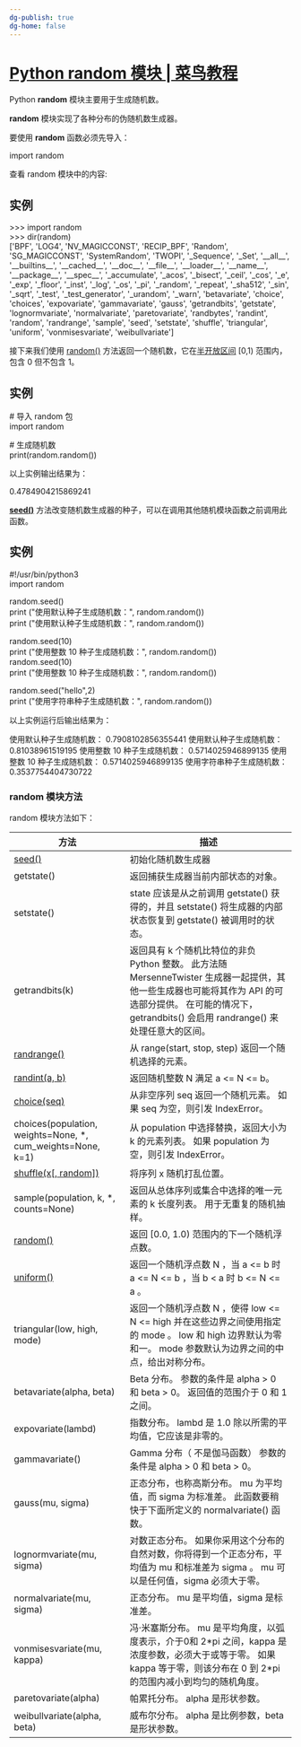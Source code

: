 ```yaml
---
dg-publish: true
dg-home: false
---
```



# [Python random 模块 | 菜鸟教程](https://www.runoob.com/python3/python-random.html)

Python **random** 模块主要用于生成随机数。

**random** 模块实现了各种分布的伪随机数生成器。

要使用 **random** 函数必须先导入：

import random

查看 random 模块中的内容:

## 实例

\>>> import random  
\>>> dir(random)  
\['BPF', 'LOG4', 'NV\_MAGICCONST', 'RECIP\_BPF', 'Random', 'SG\_MAGICCONST', 'SystemRandom', 'TWOPI', '\_Sequence', '\_Set', '\_\_all\_\_', '\_\_builtins\_\_', '\_\_cached\_\_', '\_\_doc\_\_', '\_\_file\_\_', '\_\_loader\_\_', '\_\_name\_\_', '\_\_package\_\_', '\_\_spec\_\_', '\_accumulate', '\_acos', '\_bisect', '\_ceil', '\_cos', '\_e', '\_exp', '\_floor', '\_inst', '\_log', '\_os', '\_pi', '\_random', '\_repeat', '\_sha512', '\_sin', '\_sqrt', '\_test', '\_test\_generator', '\_urandom', '\_warn', 'betavariate', 'choice', 'choices', 'expovariate', 'gammavariate', 'gauss', 'getrandbits', 'getstate', 'lognormvariate', 'normalvariate', 'paretovariate', 'randbytes', 'randint', 'random', 'randrange', 'sample', 'seed', 'setstate', 'shuffle', 'triangular', 'uniform', 'vonmisesvariate', 'weibullvariate'\]  

接下来我们使用 [random()](https://www.runoob.com/python3/python3-func-number-random.html) 方法返回一个随机数，它在[半开放区间](https://www.runoob.com/w3cnote/programming-range.html) \[0,1) 范围内，包含 0 但不包含 1。

## 实例

\# 导入 random 包  
import random

\# 生成随机数  
print(random.random())

以上实例输出结果为：

0.4784904215869241

**[seed()](https://www.runoob.com/python3/python3-func-number-seed.html)** 方法改变随机数生成器的种子，可以在调用其他随机模块函数之前调用此函数。

## 实例

#!/usr/bin/python3  
import random

random.seed()  
print ("使用默认种子生成随机数：", random.random())  
print ("使用默认种子生成随机数：", random.random())

random.seed(10)  
print ("使用整数 10 种子生成随机数：", random.random())  
random.seed(10)  
print ("使用整数 10 种子生成随机数：", random.random())

random.seed("hello",2)  
print ("使用字符串种子生成随机数：", random.random())

以上实例运行后输出结果为：

使用默认种子生成随机数： 0.7908102856355441
使用默认种子生成随机数： 0.81038961519195
使用整数 10 种子生成随机数： 0.5714025946899135
使用整数 10 种子生成随机数： 0.5714025946899135
使用字符串种子生成随机数： 0.3537754404730722

### random 模块方法

random 模块方法如下：

| 方法 | 描述 |
| --- | --- |
| [seed()](https://www.runoob.com/python3/python3-func-number-seed.html) | 初始化随机数生成器 |
| getstate() | 返回捕获生成器当前内部状态的对象。 |
| setstate() | state 应该是从之前调用 getstate() 获得的，并且 setstate() 将生成器的内部状态恢复到 getstate() 被调用时的状态。 |
| getrandbits(k) | 返回具有 k 个随机比特位的非负 Python 整数。 此方法随 MersenneTwister 生成器一起提供，其他一些生成器也可能将其作为 API 的可选部分提供。 在可能的情况下，getrandbits() 会启用 randrange() 来处理任意大的区间。 |
| [randrange()](https://www.runoob.com/python3/ref-random-randrange.html) | 从 range(start, stop, step) 返回一个随机选择的元素。 |
| [randint(a, b)](https://www.runoob.com/python3/ref-random-randint.html) | 返回随机整数 N 满足 a <= N <= b。 |
| [choice(seq)](https://www.runoob.com/python3/python3-func-number-choice.html) | 从非空序列 seq 返回一个随机元素。 如果 seq 为空，则引发 IndexError。 |
| choices(population, weights=None, \*, cum\_weights=None, k=1) | 从 population 中选择替换，返回大小为 k 的元素列表。 如果 population 为空，则引发 IndexError。 |
| [shuffle(x\[, random\])](https://www.runoob.com/python3/python3-func-number-shuffle.html) | 将序列 x 随机打乱位置。 |
| sample(population, k, \*, counts=None) | 返回从总体序列或集合中选择的唯一元素的 k 长度列表。 用于无重复的随机抽样。 |
| [random()](https://www.runoob.com/python3/python3-func-number-random.html) | 返回 \[0.0, 1.0) 范围内的下一个随机浮点数。 |
| [uniform()](https://www.runoob.com/python3/python3-func-number-uniform.html) | 返回一个随机浮点数 N ，当 a <= b 时 a <= N <= b ，当 b < a 时 b <= N <= a 。 |
| triangular(low, high, mode) | 返回一个随机浮点数 N ，使得 low <= N <= high 并在这些边界之间使用指定的 mode 。 low 和 high 边界默认为零和一。 mode 参数默认为边界之间的中点，给出对称分布。 |
| betavariate(alpha, beta) | Beta 分布。 参数的条件是 alpha > 0 和 beta > 0。 返回值的范围介于 0 和 1 之间。 |
| expovariate(lambd) | 指数分布。 lambd 是 1.0 除以所需的平均值，它应该是非零的。 |
| gammavariate() | Gamma 分布（ 不是伽马函数） 参数的条件是 alpha > 0 和 beta > 0。 |
| gauss(mu, sigma) | 正态分布，也称高斯分布。 mu 为平均值，而 sigma 为标准差。 此函数要稍快于下面所定义的 normalvariate() 函数。 |
| lognormvariate(mu, sigma) | 对数正态分布。 如果你采用这个分布的自然对数，你将得到一个正态分布，平均值为 mu 和标准差为 sigma 。 mu 可以是任何值，sigma 必须大于零。 |
| normalvariate(mu, sigma) | 正态分布。 mu 是平均值，sigma 是标准差。 |
| vonmisesvariate(mu, kappa) | 冯·米塞斯分布。 mu 是平均角度，以弧度表示，介于0和 2\*pi 之间，kappa 是浓度参数，必须大于或等于零。 如果 kappa 等于零，则该分布在 0 到 2\*pi 的范围内减小到均匀的随机角度。 |
| paretovariate(alpha) | 帕累托分布。 alpha 是形状参数。 |
| weibullvariate(alpha, beta) | 威布尔分布。 alpha 是比例参数，beta 是形状参数。 |